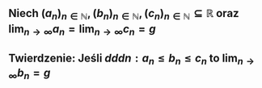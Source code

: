 ## Niech $(a_n)_{n\in\mathbb{N}},(b_n)_{n\in\mathbb{N}},(c_n)_{n\in\mathbb{N}} \subseteq \mathbb{R}$ oraz $\lim_{n\to\infty}a_n=\lim_{n\to\infty}c_n=g$
## **Twierdzenie**: Jeśli $dddn:a_n\leq b_n\leq c_n$ to $\lim_{n\to\infty}b_n=g$